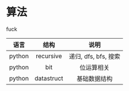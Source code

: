 # 算法

fuck

| 语言 | 结构 | 说明 |
| :---: | :---: | :---: |
| python | recursive | 递归, dfs, bfs, 搜索|
| python | bit | 位运算相关 |
| python | datastruct | 基础数据结构|

